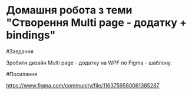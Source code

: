 # Домашня робота з теми "Створення Multi page - додатку + bindings"

#Завдання

Зробити дизайн Multi page - додатку на WPF по Figma - шаблону.

#Посилання

https://www.figma.com/community/file/1163759580061385287

